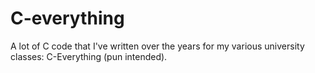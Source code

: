 
# C-everything

A lot of C code that I've written over the years for my various university classes: C-Everything (pun intended).


